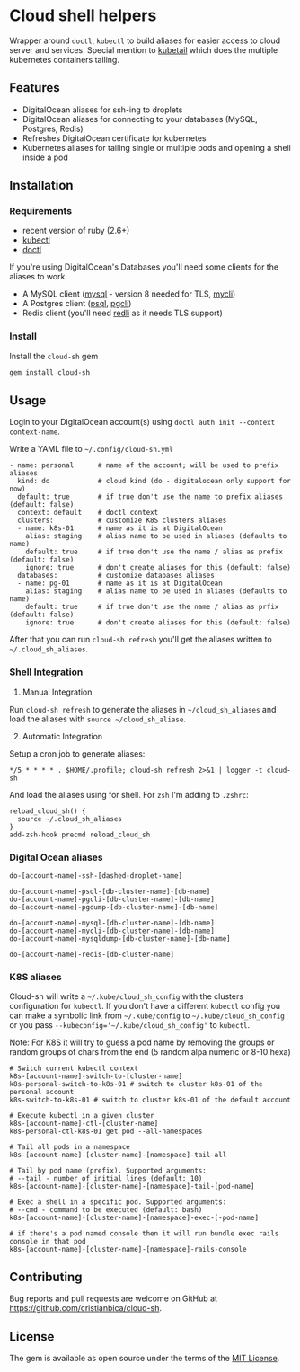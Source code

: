 # Cloud shell helpers

Wrapper around `doctl`, `kubectl` to build aliases for easier access to cloud server and services.
Special mention to [kubetail](https://github.com/johanhaleby/kubetail) which does the multiple kubernetes containers tailing.

## Features

- DigitalOcean aliases for ssh-ing to droplets
- DigitalOcean aliases for connecting to your databases (MySQL, Postgres, Redis)
- Refreshes DigitalOcean certificate for kubernetes
- Kubernetes aliases for tailing single or multiple pods and opening a shell inside a pod

## Installation

### Requirements

- recent version of ruby (2.6+)
- [kubectl](https://kubernetes.io/docs/tasks/tools/install-kubectl/)
- [doctl](https://github.com/digitalocean/doctl)

If you're using DigitalOcean's Databases you'll need some clients for the aliases to work.
- A MySQL client ([mysql](https://dev.mysql.com/downloads/) - version 8 needed for TLS, [mycli](https://www.mycli.net))
- A Postgres client ([psql](https://www.postgresql.org/download/), [pgcli](https://www.pgcli.com))
- Redis client (you'll need [redli](https://github.com/IBM-Cloud/redli) as it needs TLS support)

### Install

Install the `cloud-sh` gem

```sh
gem install cloud-sh
```

## Usage

Login to your DigitalOcean account(s) using `doctl auth init --context context-name`.

Write a YAML file to `~/.config/cloud-sh.yml`

```
- name: personal      # name of the account; will be used to prefix aliases
  kind: do            # cloud kind (do - digitalocean only support for now)
  default: true       # if true don't use the name to prefix aliases (default: false)
  context: default    # doctl context
  clusters:           # customize K8S clusters aliases
  - name: k8s-01      # name as it is at DigitalOcean
    alias: staging    # alias name to be used in aliases (defaults to name)
    default: true     # if true don't use the name / alias as prefix (default: false)
    ignore: true      # don't create aliases for this (default: false)
  databases:          # customize databases aliases
  - name: pg-01       # name as it is at DigitalOcean
    alias: staging    # alias name to be used in aliases (defaults to name)
    default: true     # if true don't use the name / alias as prfix (default: false)
    ignore: true      # don't create aliases for this (default: false)
```

After that you can run `cloud-sh refresh` you'll get the aliases written to `~/.cloud_sh_aliases`.

### Shell Integration

1. Manual Integration

Run `cloud-sh refresh` to generate the aliases in `~/cloud_sh_aliases` and load the aliases with `source ~/cloud_sh_aliase`.

2. Automatic Integration

Setup a cron job to generate aliases:

```
*/5 * * * * . $HOME/.profile; cloud-sh refresh 2>&1 | logger -t cloud-sh
```

And load the aliases using for shell. For `zsh` I'm adding to `.zshrc`:

```
reload_cloud_sh() {
  source ~/.cloud_sh_aliases
}
add-zsh-hook precmd reload_cloud_sh
```

### Digital Ocean aliases
```
do-[account-name]-ssh-[dashed-droplet-name]

do-[account-name]-psql-[db-cluster-name]-[db-name]
do-[account-name]-pgcli-[db-cluster-name]-[db-name]
do-[account-name]-pgdump-[db-cluster-name]-[db-name]

do-[account-name]-mysql-[db-cluster-name]-[db-name]
do-[account-name]-mycli-[db-cluster-name]-[db-name]
do-[account-name]-mysqldump-[db-cluster-name]-[db-name]

do-[account-name]-redis-[db-cluster-name]
```

### K8S aliases

Cloud-sh will write a `~/.kube/cloud_sh_config` with the clusters configuration for `kubectl`. If you don't have a different `kubectl` config you can make a symbolic link from `~/.kube/config` to `~/.kube/cloud_sh_config` or you pass `--kubeconfig='~/.kube/cloud_sh_config'` to `kubectl`.

Note: For K8S it will try to guess a pod name by removing the groups or random groups of chars from the end (5 random alpa numeric or 8-10 hexa)

```
# Switch current kubectl context
k8s-[account-name]-switch-to-[cluster-name]
k8s-personal-switch-to-k8s-01 # switch to cluster k8s-01 of the personal account
k8s-switch-to-k8s-01 # switch to cluster k8s-01 of the default account

# Execute kubectl in a given cluster
k8s-[account-name]-ctl-[cluster-name]
k8s-personal-ctl-k8s-01 get pod --all-namespaces

# Tail all pods in a namespace
k8s-[account-name]-[cluster-name]-[namespace]-tail-all

# Tail by pod name (prefix). Supported arguments:
# --tail - number of initial lines (default: 10)
k8s-[account-name]-[cluster-name]-[namespace]-tail-[pod-name]

# Exec a shell in a specific pod. Supported arguments:
# --cmd - command to be executed (default: bash)
k8s-[account-name]-[cluster-name]-[namespace]-exec-[-pod-name]

# if there's a pod named console then it will run bundle exec rails console in that pod
k8s-[account-name]-[cluster-name]-[namespace]-rails-console
```

## Contributing

Bug reports and pull requests are welcome on GitHub at https://github.com/cristianbica/cloud-sh.

## License

The gem is available as open source under the terms of the [MIT License](https://opensource.org/licenses/MIT).
